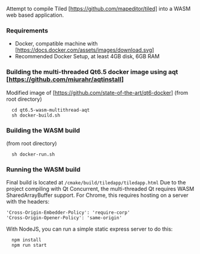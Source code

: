 
Attempt to compile Tiled [https://github.com/mapeditor/tiled] into a WASM web based application.

### Requirements
- Docker, compatible machine with  [https://docs.docker.com/assets/images/download.svg]
- Recommended Docker Setup, at least 4GB disk, 6GB RAM

### Building the multi-threaded Qt6.5 docker image using aqt [https://github.com/miurahr/aqtinstall]
Modified image of [https://github.com/state-of-the-art/qt6-docker]
(from root directory)
```
  cd qt6.5-wasm-multithread-aqt
  sh docker-build.sh
```

### Building the WASM build
(from root directory)
```
  sh docker-run.sh
```

### Running the WASM build
Final build is located at `/cmake/build/tiledapp/tiledapp.html`
Due to the project compiling with Qt Concurrent, the multi-threaded Qt requires WASM SharedArrayBuffer support.
For Chrome, this requires hosting on a server with the headers:

```
'Cross-Origin-Embedder-Policy': 'require-corp'
'Cross-Origin-Opener-Policy': 'same-origin'
```

With NodeJS, you can run a simple static express server to do this:
```
  npm install
  npm run start
```